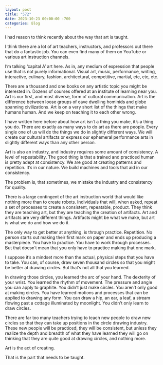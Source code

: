 ```yaml
---
layout: post
title: "572"
date: 2023-10-23 00:00:00 -700
categories: Blog
---
```


I had reason to think recently about the way that art is taught.

I think there are a lot of art teachers, instructors, and professors out there that do a fantastic job. You can even find many of them on YouTube or various art instruction channels.

I’m talking ‘capital A’ art here. As in, any medium of expression that people use that is not purely informational. Visual art, music, performance, writing, interactive, culinary, fashion, architectural, competitive, martial, etc, etc, etc.

There are a thousand and one books on any artistic topic you might be interested in. Dozens of courses offered at an institute of learning near you. Art is our first, and most diverse, form of cultural communication. Art is the difference between loose groups of cave dwelling hominids and globe spanning civilizations. Art is on a very short list of the things that make humans human. And we keep on teaching it to each other wrong.

I have written here before about how art isn’t a thing you make, it’s a thing you do. There are exactly as many ways to do art as there are people. Every single one of us will do the things we do in slightly different ways. We will create our cultural artifacts or express our ephemeral performance arts in slightly different ways than any other person.

Art is also an industry, and industry requires some amount of consistency. A level of repeatability. The good thing is that a trained and practiced human is pretty adept at consistency. We are good at creating patterns and repetition. It’s in our nature. We build machines and tools that aid in our consistency.

The problem is, that sometimes, we mistake the industry and consistency for quality.

There is a large contingent of the art instruction world that would like nothing more than to create robots. Individuals that will, when asked, repeat a set of processes to create a consistent, repeatable, product. They think they are teaching art, but they are teaching the creation of artifacts. Art and artifacts are very different things. Artifacts might be what we make, but art is what we do and how we do it.

The only way to get better at anything, is through practice. Repetition. No person starts out making their first mark on paper and ends up producing a masterpiece. You have to practice. You have to work through processes. But that doesn’t mean that you only have to practice making that one mark.

I suppose it’s a mindset more than the actual, physical steps that you have to take. You can, of course, draw seven thousand circles so that you might be better at drawing circles. But that’s not all that you learned.

In drawing those circles, you learned the arc of your hand. The dexterity of your wrist. You learned the rhythm of movement. The pressure and angle you can apply to graphite. You didn’t just make circles. You aren’t only good at making circles. You have learned motions and processes that can be applied to drawing any form. You can draw a hip, an ear, a leaf, a stream flowing past a cottage illuminated by moonlight. You didn’t only learn to draw circles.

There are far too many teachers trying to teach new people to draw new circles so that they can take up positions in the circle drawing industry. These new people will be practiced, they will be consistent, but unless they realize the depth and breadth of what they have learned they will go on thinking that they are quite good at drawing circles, and nothing more.

Art is the act of creating.

That is the part that needs to be taught.

​
